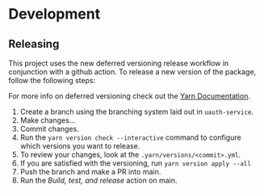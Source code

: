 # Development

## Releasing

This project uses the new deferred versioning release workflow in conjunction with a github action. To release a new version of the package, follow the following steps:

For more info on deferred versioning check out the [Yarn Documentation](https://yarnpkg.com/features/release-workflow#deferred-versioning).

1. Create a branch using the branching system laid out in `uauth-service`.
2. Make changes...
3. Commit changes.
4. Run the `yarn version check --interactive` command to configure which versions you want to release.
5. To review your changes, look at the `.yarn/versions/<commit>.yml`. 
6. If you are satisfied with the versioning, run `yarn version apply --all`
7. Push the branch and make a PR into main.
8. Run the _Build, test, and release_ action on main.
